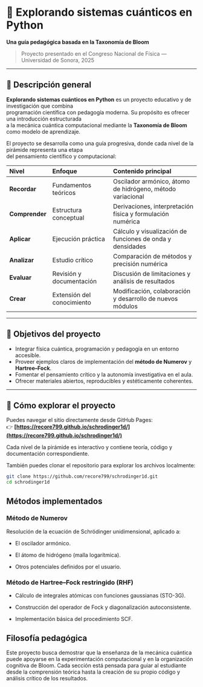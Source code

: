 # 🧭 Explorando sistemas cuánticos en Python  
**Una guía pedagógica basada en la Taxonomía de Bloom**

> Proyecto presentado en el Congreso Nacional de Física — Universidad de Sonora, 2025

---

## 🌌 Descripción general

**Explorando sistemas cuánticos en Python** es un proyecto educativo y de investigación que combina  
programación científica con pedagogía moderna. Su propósito es ofrecer una introducción estructurada  
a la mecánica cuántica computacional mediante la **Taxonomía de Bloom** como modelo de aprendizaje.

El proyecto se desarrolla como una guía progresiva, donde cada nivel de la pirámide representa una etapa  
del pensamiento científico y computacional:

| Nivel | Enfoque | Contenido principal |
|:------|:---------|:--------------------|
| **Recordar** | Fundamentos teóricos | Oscilador armónico, átomo de hidrógeno, método variacional |
| **Comprender** | Estructura conceptual | Derivaciones, interpretación física y formulación numérica |
| **Aplicar** | Ejecución práctica | Cálculo y visualización de funciones de onda y densidades |
| **Analizar** | Estudio crítico | Comparación de métodos y precisión numérica |
| **Evaluar** | Revisión y documentación | Discusión de limitaciones y análisis de resultados |
| **Crear** | Extensión del conocimiento | Modificación, colaboración y desarrollo de nuevos módulos |

---

## 🧠 Objetivos del proyecto

- Integrar física cuántica, programación y pedagogía en un entorno accesible.  
- Proveer ejemplos claros de implementación del **método de Numerov** y **Hartree–Fock**.  
- Fomentar el pensamiento crítico y la autonomía investigativa en el aula.  
- Ofrecer materiales abiertos, reproducibles y estéticamente coherentes.  

---

## 🚀 Cómo explorar el proyecto

Puedes navegar el sitio directamente desde GitHub Pages:  
👉 **[https://recore799.github.io/schrodinger1d/](https://recore799.github.io/schrodinger1d/)**  

Cada nivel de la pirámide es interactivo y contiene teoría, código y documentación correspondiente.  

También puedes clonar el repositorio para explorar los archivos localmente:

```bash
git clone https://github.com/recore799/schrodinger1d.git
cd schrodinger1d
```

## Métodos implementados

### Método de Numerov

Resolución de la ecuación de Schrödinger unidimensional, aplicado a:

- El oscilador armónico.

- El átomo de hidrógeno (malla logarítmica).

- Otros potenciales definidos por el usuario.

### Método de Hartree–Fock restringido (RHF)

- Cálculo de integrales atómicas con funciones gaussianas (STO-3G).

- Construcción del operador de Fock y diagonalización autoconsistente.

- Implementación básica del procedimiento SCF.

## Filosofía pedagógica

Este proyecto busca demostrar que la enseñanza de la mecánica cuántica puede apoyarse en la experimentación computacional y en la organización cognitiva de Bloom.
Cada sección está pensada para guiar al estudiante desde la comprensión teórica
hasta la creación de su propio código y análisis crítico de los resultados.
